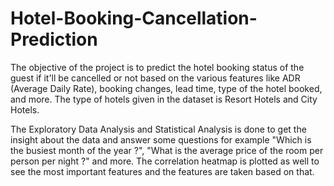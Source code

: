 # Hotel-Booking-Cancellation-Prediction
The objective of the project is to predict the hotel booking status of the guest if it'll be cancelled or not based on the various features like ADR (Average Daily Rate), booking changes, lead time, type of the hotel booked, and more. The type of hotels given in the dataset is Resort Hotels and City Hotels.

The Exploratory Data Analysis and Statistical Analysis is done to get the insight about the data and answer some questions for example "Which is the busiest month of the year ?", "What is the average price of the room per person per night ?" and more. The correlation heatmap is plotted as well to see the most important features and the features are taken based on that.

